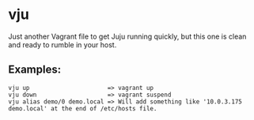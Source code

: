 # vju
Just another Vagrant file to get Juju running quickly, but this one is clean and ready to rumble in your host.

## Examples:
```
vju up                      => vagrant up
vju down                    => vagrant suspend
vju alias demo/0 demo.local => Will add something like '10.0.3.175  demo.local' at the end of /etc/hosts file.
```
